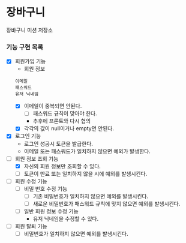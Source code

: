 # 장바구니

장바구니 미션 저장소

### 기능 구현 목록

- [x] 회원가입 기능
    - 회원 정보
  ```
  이메일
  패스워드
  유저 닉네임
  ```
    - [x] 이메일이 중복되면 안된다.
        - [ ] 패스워드 규칙이 맞아야 한다.
        - 추후에 프론트와 다시 협의
    - [x] 각각의 값이 null이거나 empty면 안된다.
- [x] 로그인 기능
    - 로그인 성공시 토큰을 발급한다.
    - 이메일 또는 패스워드가 일치하지 않으면 예외가 발생한다.
- [ ] 회원 정보 조회 기능
    - [x] 자신의 회원 정보만 조회할 수 있다.
    - [ ] 토큰이 만료 또는 일치하지 않을 시에 예외를 발생시킨다.
- [ ] 회원 수정 기능
    - [ ] 비밀 번호 수정 기능
        - [ ] 기존 비밀번호가 일치하지 않으면 예외를 발생시킨다.
        - [ ] 새로운 비밀번호가 패스워드 규칙에 맞지 않으면 예외를 발생시킨다.
    - [ ] 일반 회원 정보 수정 기능
        - 유저 닉네임을 수정할 수 있다.
- [ ] 회원 탈퇴 기능
    - [ ] 비밀번호가 일치하지 않으면 예외를 발생시킨다.
